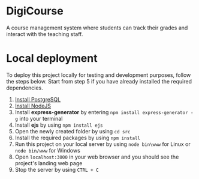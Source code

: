 # DigiCourse
A course management system where students can track their grades and interact with the teaching staff.

# Local deployment
To deploy this project locally for testing and development purposes, follow the steps below. Start from step 5 if you have already installed the required dependencies.

1. [Install PostgreSQL](https://www.postgresql.org/download/)
2. [Install NodeJS](https://nodejs.org/en/)
3. Install **express-generator** by entering `npm install express-generator -g` into your terminal
4. Install **ejs** by using `npm install ejs`
5. Open the newly created folder by using `cd src`
6. Install the required packages by using `npm install`
7. Run this project on your local server by using `node bin\www` for Linux or `node bin/www` for Windows
8. Open `localhost:3000` in your web browser and you should see the project's landing web page
9. Stop the server by using `CTRL + C`
